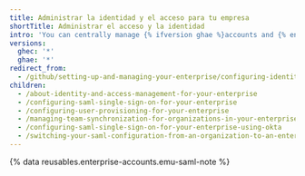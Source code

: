 ```yaml
---
title: Administrar la identidad y el acceso para tu empresa
shortTitle: Administrar el acceso y la identidad
intro: 'You can centrally manage {% ifversion ghae %}accounts and {% endif %}access to your {% ifversion ghae %}enterprise{% elsif ghec %}enterprise''s resources{% endif %} on {% data variables.product.product_name %} with SAML single sign-on (SSO) and System for Cross-domain Identity Management (SCIM).'
versions:
  ghec: '*'
  ghae: '*'
redirect_from:
  - /github/setting-up-and-managing-your-enterprise/configuring-identity-and-access-management-for-your-enterprise-account
children:
  - /about-identity-and-access-management-for-your-enterprise
  - /configuring-saml-single-sign-on-for-your-enterprise
  - /configuring-user-provisioning-for-your-enterprise
  - /managing-team-synchronization-for-organizations-in-your-enterprise
  - /configuring-saml-single-sign-on-for-your-enterprise-using-okta
  - /switching-your-saml-configuration-from-an-organization-to-an-enterprise-account
---
```


{% data reusables.enterprise-accounts.emu-saml-note %}
